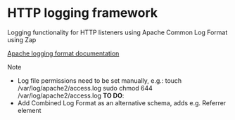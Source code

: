 # HTTP logging framework
Logging functionality for HTTP listeners using Apache Common Log Format using Zap

[Apache logging format documentation](https://httpd.apache.org/docs/2.4/logs.html)

> [!NOTE]
> - Log file permissions need to be set manually, e.g.:
> touch /var/log/apache2/access.log
> sudo chmod 644 /var/log/apache2/access.log
> **TO DO**:
> - Add Combined Log Format as an alternative schema, adds e.g. Referrer element
